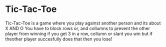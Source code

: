 # Tic-Tac-Toe
Tic-Tac-Toe is a game where you play against another person and its about X AND O
You have to block rows or, and collumns to prevent the other player from winning
if you get  3 in a row, collumn or slant you win but if theother player succesfully does that then you lose!
